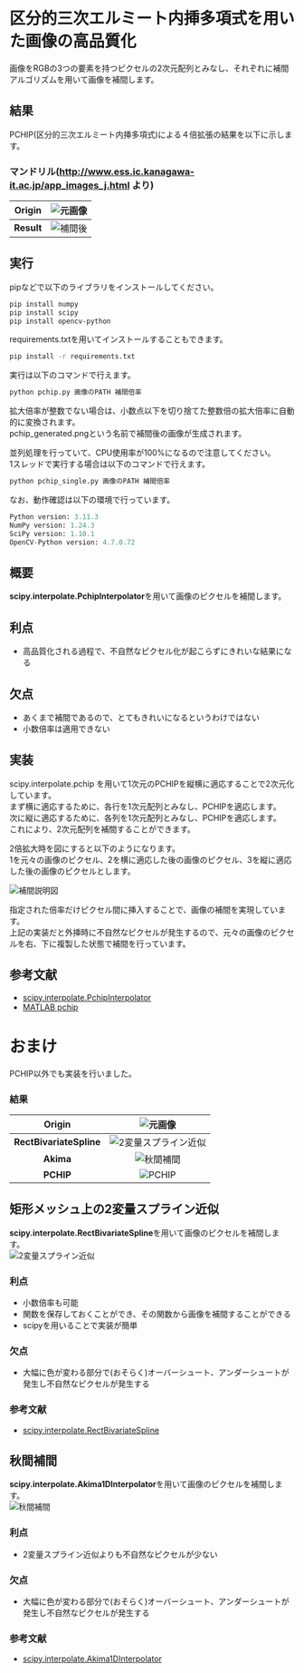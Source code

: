 # 	区分的三次エルミート内挿多項式を用いた画像の高品質化
画像をRGBの3つの要素を持つピクセルの2次元配列とみなし、それぞれに補間アルゴリズムを用いて画像を補間します。

## 結果
PCHIP(区分的三次エルミート内挿多項式)による４倍拡張の結果を以下に示します。  

### マンドリル(http://www.ess.ic.kanagawa-it.ac.jp/app_images_j.html より)
|         **Origin**         |   ![元画像](/READMEcomponents/Mandrill/Mandrill.jpg)  |
|:----------------------:|:----------------------:|
|    **Result**   |![補間後](/READMEcomponents/Mandrill/pchip.png)  |

## 実行
pipなどで以下のライブラリをインストールしてください。
```bash
pip install numpy
pip install scipy
pip install opencv-python
```
requirements.txtを用いてインストールすることもできます。
```bash
pip install -r requirements.txt
```

実行は以下のコマンドで行えます。

``` bash
python pchip.py 画像のPATH 補間倍率 
```
拡大倍率が整数でない場合は、小数点以下を切り捨てた整数倍の拡大倍率に自動的に変換されます。  
pchip_generated.pngという名前で補間後の画像が生成されます。   

並列処理を行っていて、CPU使用率が100%になるので注意してください。  
1スレッドで実行する場合は以下のコマンドで行えます。
``` bash
python pchip_single.py 画像のPATH 補間倍率 
```

なお、動作確認は以下の環境で行っています。
``` python
Python version: 3.11.3
NumPy version: 1.24.3
SciPy version: 1.10.1
OpenCV-Python version: 4.7.0.72
```

## 概要
**scipy.interpolate.PchipInterpolator**を用いて画像のピクセルを補間します。
## 利点
- 高品質化される過程で、不自然なピクセル化が起こらずにきれいな結果になる

## 欠点
- あくまで補間であるので、とてもきれいになるというわけではない
- 小数倍率は適用できない

## 実装
scipy.interpolate.pchip を用いて1次元のPCHIPを縦横に適応することで2次元化しています。  
まず横に適応するために、各行を1次元配列とみなし、PCHIPを適応します。  
次に縦に適応するために、各列を1次元配列とみなし、PCHIPを適応します。  
これにより、2次元配列を補間することができます。  

2倍拡大時を図にすると以下のようになります。  
1を元々の画像のピクセル、2を横に適応した後の画像のピクセル、3を縦に適応した後の画像のピクセルとします。

![補間説明図](/READMEcomponents/pchip_explain.png)

指定された倍率だけピクセル間に挿入することで、画像の補間を実現しています。  
上記の実装だと外挿時に不自然なピクセルが発生するので、元々の画像のピクセルを右、下に複製した状態で補間を行っています。
## 参考文献
- [scipy.interpolate.PchipInterpolator](https://docs.scipy.org/doc/scipy/reference/generated/scipy.interpolate.PchipInterpolator.html)
- [ MATLAB pchip ](https://jp.mathworks.com/help/matlab/ref/pchip.html)

# おまけ
PCHIP以外でも実装を行いました。

### 結果

|         **Origin**         |   ![元画像](/READMEcomponents/duck/target.png)  |
|:----------------------:|:----------------------:|
|    **RectBivariateSpline**   |![2変量スプライン近似](/READMEcomponents/duck/RectBivariateSpline.png)  |
|    **Akima**   |![秋間補間](/READMEcomponents/duck/akima.png)  |
|    **PCHIP**   |![PCHIP](/READMEcomponents/duck/pchip.png)  |

## 矩形メッシュ上の2変量スプライン近似
**scipy.interpolate.RectBivariateSpline**を用いて画像のピクセルを補間します。  
![2変量スプライン近似](/READMEcomponents/duck/RectBivariateSpline.png)

### 利点
- 小数倍率も可能
- 関数を保存しておくことができ、その関数から画像を補間することができる
- scipyを用いることで実装が簡単

### 欠点
- 大幅に色が変わる部分で(おそらく)オーバーシュート、アンダーシュートが発生し不自然なピクセルが発生する

### 参考文献
- [scipy.interpolate.RectBivariateSpline](https://docs.scipy.org/doc/scipy/reference/generated/scipy.interpolate.RectBivariateSpline.html)

## 秋間補間
**scipy.interpolate.Akima1DInterpolator**を用いて画像のピクセルを補間します。  
![秋間補間](/READMEcomponents/duck/akima.png) 

### 利点
- 2変量スプライン近似よりも不自然なピクセルが少ない

### 欠点
- 大幅に色が変わる部分で(おそらく)オーバーシュート、アンダーシュートが発生し不自然なピクセルが発生する

### 参考文献
- [scipy.interpolate.Akima1DInterpolator](https://docs.scipy.org/doc/scipy/reference/generated/scipy.interpolate.Akima1DInterpolator.html)
